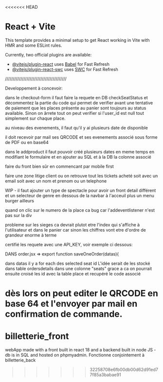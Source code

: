 <<<<<<< HEAD
# React + Vite

This template provides a minimal setup to get React working in Vite with HMR and some ESLint rules.

Currently, two official plugins are available:

- [@vitejs/plugin-react](https://github.com/vitejs/vite-plugin-react/blob/main/packages/plugin-react/README.md) uses [Babel](https://babeljs.io/) for Fast Refresh
- [@vitejs/plugin-react-swc](https://github.com/vitejs/vite-plugin-react-swc) uses [SWC](https://swc.rs/) for Fast Refresh




////////////////////////////////////////

Developpement à concevoir:

dans le checkout-form il faut faire la requete en DB checkSeatStatus et décommentez la partie du code qui permet de verifier avant une tentative de paiement que les places présente au panier sont toujours au status available. Sinon on ârrete tout
on peut verifier si l'user_id est null tout simplement sur chaque place.

<!-- dans le panier il faut supprimer la possibilité de modifier la quantité des places -->
<!-- par contre il faut display les places acheté par evenements et donner la possibilité de les supprimer une a une -->

au niveau des evenements, il faut qu'il y ai plusieurs date de disponible

<!-- au niveau des evements il faut qu'ils aient une localisation et une carte associé pour voir où c'est -->

<!-- on doit afficher aussi l'adresse de l'evenement la date et l'heure dans la fiche produit -->

<!-- dans le profil de l'utilisateur il faut que pour chaque commande l'utilisateur puisse retrouver ses QRCODE associés à ses tickets pour être scanné avant de rentrer ainsi que les evenement associé -->


il doit recevoir par mail ses QRCODE et ses evenements associé sous forme de PDF ou en base64


dans le addproduct il faut pouvoir créé plusieurs dates en meme temps en modifiant le formulaire et en ajouter au SQL et à la DB la colonne associé

faire du front bien sûr en commencant par mobile first


<!-- dans la partie admin intégrer un lecteur de QR CODE via la webcam -->
<!-- une fois le code QR scanné requete a la db pour verifié si le statut est à "sold"(verifier en db le nom) et si c'est le cas passé le status à "used" en db -->

<!-- si la date de l'evenement est inférieur à la date du jour il faut que les tickets passe en perimé dans le profil
(evenement passé et evenement à venir) -->

<!-- la latitude et la longitude doivent être donné a la creation d'un spectacle -->

<!-- dans le panier on doit voir la photo du spectacle en cours d'achat -->


faire une zone litige client ou on retrouve tout les tickets acheté soit avec un email soit avec un nom et prenom ou un telephone

WIP - il faut ajouter un type de spectacle pour avoir un front detail différent et un selecteur de genre en dessous de la navbar à l'acceuil plus un menu burger ailleurs

quand on clic sur le numero de la place ca bug car l'addeventlistener n'est pas sur la div


probleme sur les sieges ca devrait plutot etre l'index qui s'affiche à l'utilisateur et dans le panier car sinon les chiffres vont etre d'ordre de grandeur enorme à terme
<!--
VOIR UNE BANDE ANNONCE DANS LE DETAIL IFRAME YOUTUBE
AJOUTER LE LINK EMBED ET LE HTML+JS AVEC EXTENSION AUTOPLAY MUTE ET COMMANDE 0 OU 1 voir chatgpt -->




certifié les requete avec une API_KEY, voir exemple ci dessous:
    <!-- return axios.get(`https://api.themoviedb.org/3/search/movie?api_key=${API_KEY}&query=${keyword}`) -->



DANS order.jsx => export function saveOneOrder(datas){

dans datas il y a for each des selected seat id
L'idée serait de les stocké dans table ordersdetails dans une colonne "seats"
grace a ca on pourrait ensuite croisé les id avec la table place et recupéré le code associé

dès lors on peut editer le QRCODE en base 64 et l'envoyer par mail en confirmation de commande.
=======
# billetterie_front
webApp made with a front built in react 18 and a backend built in node JS - db is in SQL and hosted on phpmyadmin. Fonctionne conjointement à billetterie_back
>>>>>>> 32258708e6fb00db00d62d91ed77f85a3babae91
